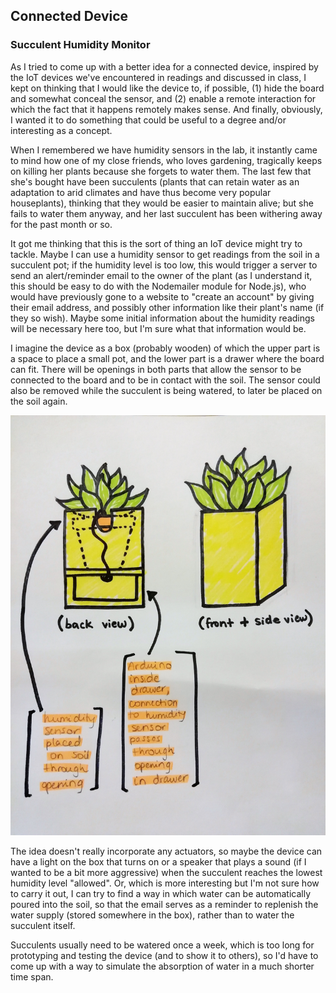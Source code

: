 ## Connected Device
### Succulent Humidity Monitor

As I tried to come up with a better idea for a connected device, inspired by the IoT devices we've encountered in readings and discussed in class, I kept on thinking that I would like the device to, if possible, (1) hide the board and somewhat conceal the sensor, and (2) enable a remote interaction for which the fact that it happens remotely makes sense. And finally, obviously, I wanted it to do something that could be useful to a degree and/or interesting as a concept. 
  
When I remembered we have humidity sensors in the lab, it instantly came to mind how one of my close friends, who loves gardening, tragically keeps on killing her plants because she forgets to water them. The last few that she's bought have been succulents (plants that can retain water as an adaptation to arid climates and have thus become very popular houseplants), thinking that they would be easier to maintain alive; but she fails to water them anyway, and her last succulent has been withering away for the past month or so.  
  
It got me thinking that this is the sort of thing an IoT device might try to tackle. Maybe I can use a humidity sensor to get readings from the soil in a succulent pot; if the humidity level is too low, this would trigger a server to send an alert/reminder email to the owner of the plant (as I understand it, this should be easy to do with the Nodemailer module for Node.js), who would have previously gone to a website to "create an account" by giving their email address, and possibly other information like their plant's name (if they so wish). Maybe some initial information about the humidity readings will be necessary here too, but I'm sure what that information would be. 
  
I imagine the device as a box (probably wooden) of which the upper part is a space to place a small pot, and the lower part is a drawer where the board can fit. There will be openings in both parts that allow the sensor to be connected to the board and to be in contact with the soil. The sensor could also be removed while the succulent is being watered, to later be placed on the soil again.  
  
![plan](/Connected-Device/Images/succulentPlan.jpg)  
  
The idea doesn't really incorporate any actuators, so maybe the device can have a light on the box that turns on or a speaker that plays a sound (if I wanted to be a bit more aggressive) when the succulent reaches the lowest humidity level "allowed". Or, which is more interesting but I'm not sure how to carry it out, I can try to find a way in which water can be automatically poured into the soil, so that the email serves as a reminder to replenish the water supply (stored somewhere in the box), rather than to water the succulent itself.  
  
Succulents usually need to be watered once a week, which is too long for prototyping and testing the device (and to show it to others), so I'd have to come up with a way to simulate the absorption of water in a much shorter time span.
